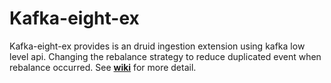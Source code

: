 Kafka-eight-ex
===================

Kafka-eight-ex provides is an druid ingestion extension using kafka low level api. Changing the rebalance strategy to reduce duplicated event when rebalance occurred.
See [**wiki**](../../wiki) for more detail.
